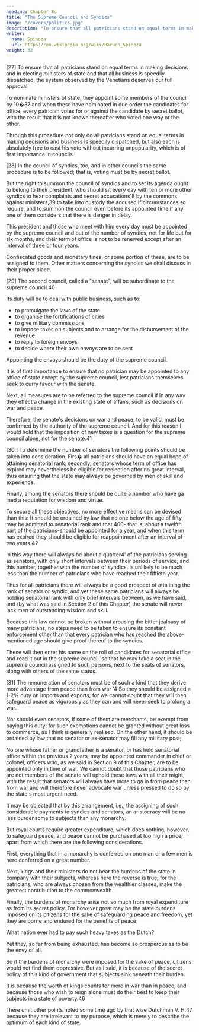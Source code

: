 ```yaml
---
heading: Chapter 8d
title: "The Supreme Council and Syndics"
image: "/covers/politics.jpg"
description: "To ensure that all patricians stand on equal terms in making decisions and in electing ministers of state"
writer:
  name: Spinoza
  url: https://en.wikipedia.org/wiki/Baruch_Spinoza
weight: 32
---
```



[27] To ensure that all patricians stand on equal terms in making decisions and in electing ministers of state and that all business is speedily dispatched, the system observed by the Venetians deserves our full approval. 

To nominate ministers of state, they appoint some members of the council by 10�37 and when these have nominated in due order the candidates for office, every patrician votes for or against the candidate by secret ballot, with the result that it is not known thereafter who voted one way or the other. 

Through this procedure not only do all patricians stand on equal terms in making decisions and business is speedily dispatched, but also each is absolutely free to cast his vote without incurring unpopularity, which is of first importance in councils. 

[28] In the council of syndics, too, and in other councils the same procedure is to be followed; that is, voting must be by secret ballot. 

But the right to summon the council of syndics and to set its agenda ought to belong to their president, who should sit every day with ten or more other syndics to hear complaints and secret accusations'8 by the commons against ministers,39 to take into custody the accused if circumstances so require, and to summon the council even before its appointed time if any one of them considers that there is danger in delay. 

This president and those who meet with him every day must be appointed by the supreme council and out of the number of syndics, not for life but for six months, and their term of office is not to be renewed except after an interval of three or four years. 

Confiscated goods and monetary fines, or some portion of these, are to be assigned to them. Other matters concerning the syndics we shall discuss in their proper place.

<!-- H [Meetings of the Grand Council of Venice were regularly summoned by the Signoria (the Doge, hiS SIX councillors, and the three Capl Superiori), but the Avogadon could summon extraordinary
meetmgs of any council of the state.] -->

<!-- 5 [jura patria.}
36 [omnibus patricij$ aequa sit potesws J
37 [Thlrty-six, diVided mto four groups af mne each.]
38 [I read accusatos for accusatores. - S.S.]
39 [In Venice anyone could denounce a Citizen to the Capi di Died by placmg a Signed accusation
ID the mouth of the LIOn of St Mark J  -->


[29] The second council, called a "senate", will be subordinate to the supreme council.40

Its duty will be to deal with public business, such as to:
- to promulgate the laws of the state
- to organise the fortifications of cities 
- to give military commissions
- to impose taxes on subjects and to arrange for the disbursement of the revenue
- to reply to foreign envoys
- to decide where their own envoys are to be sent

Appointing the envoys should be the duty of the supreme council.

It is of first importance to ensure that no patrician may be appointed to any office of state except by the supreme council, lest patricians themselves seek to curry favour with the senate.

Next, all measures are to be referred to the supreme council if in any way they effect a change in the existing state of affairs, such as decisions on war and peace. 

Therefore, the senate's decisions on war and peace, to be valid, must be confirmed by the authority of the supreme council. And for this reason I would hold that the imposition of new taxes is a question for the supreme council alone, not for the senate.41


[30.] To determine the number of senators the following points should be taken into consideration. Firs� all patricians should have an equal hope of attaining senatorial rank; secondly, senators whose term of office has expired may nevertheless be eligible for reelection after no great interval, thus ensuring that the state may always be governed by men of skill and experience. 

Finally, among the senators there should be quite a number who have ga ined a reputation for wisdom and virtue. 

To secure all these objectives, no more effective means can be devised than this: It should be ordained by law that no one below the age of fifty may be admitted to senatorial rank and that 400- that is, about a twelfth part of
the patricians-should be appointed for a year, and when this term has expired they should be eligible for reappointment after an interval of two years.42 

In this way there will always be about a quarter4' of the patricians serving as senators, with only short intervals between their periods of service; and this number, together with the number of syndics, is unlikely to be much less than the number of patricians who have reached their fiftieth year. 

Thus for all patricians there will always be a good prospect of atta ining the rank of senator or syndic, and yet these same patricians will always be holding senatorial rank with only brief intervals between, as we have said, and (by what was said in Section 2 of this Chapter) the senate will never lack men of outstanding wisdom and skill. 

Because this law cannot be broken without arousing the bitter jealousy of many patricians, no steps need to be taken to ensure its constant enforcement other than that every patrician who has reached the above-mentioned age should give proof thereof to the syndics. 

These will then enter his name on the roll of candidates for senatorial office and read it out in the supreme council, so that he may take a seat in the supreme council assigned to such persons, next to the seats of senators, along with
others of the same status.

<!-- 40 [Spinoza's senate seems to combme functions of the Council of the State of the Netherlands and
the Venetian Senate.]

41 [The Venetian Senate could only impose new taxes under authonzatlon of the Grand CounCil .}
42 [The term for Venetian senators was likeWise one year, but they could be reappointed Immediately.]
43 [With Wernham, 1 read quarta for duodecima.-S.S 1  -->


[31] The remuneration of senators must be of such a kind that they derive more advantage from peace than from war '4 So they should be assigned a 1-2% duty on imports and exports; for we cannot doubt that they will then safeguard peace as vigorously as they can and will never seek to prolong a war. 

Nor should even senators, if some of them are merchants, be exempt from paying this duty; for such exemptions cannot be granted without great loss to commerce, as I think is generally realised. On the other hand, it should be ordained by law that
no senator or ex-senator may fill any mil itary post;

No one whose father or grandfather is a senator, or has held senatorial office within the previous 2 years, may be appointed commander in chief or colonel, officers who, as we said in Section 9 of this Chapter, are to be appointed only in time of war. We cannot doubt that those patricians who are not members of the senate will uphold these laws with all their might, with the result that senators will always have more to ga in from peace than from war and will therefore never advocate war unless
pressed to do so by the state's most urgent need. 

It may be objected that by this arrangement, i.e., the assigning of such considerable payments to syndics and senators, an aristocracy will be no less burdensome to subjects than any monarchy. 

But royal courts require greater expenditure, which does nothing, however, to safeguard peace, and peace cannot be purchased at too high a price; apart from which there are the following considerations. 

First, everything that in a monarchy is conferred on one man or a few men is here conferred on a great number. 

Next, kings and their ministers do not bear the burdens of the state in company with their subjects, whereas here the reverse is true; for the patricians, who are always chosen from the wealthier classes, make the greatest contribution to
the commonwealth. 

Finally, the burdens of monarchy arise not so much from royal expenditure as from its secret policy. For however great may be the state burdens imposed on its citizens for the sake of safeguarding peace and freedom, yet
they are borne and endured for the benefits of peace. 

What nation ever had to pay such heavy taxes as the Dutch? 

Yet they, so far from being exhausted, has become so prosperous as to be the envy of all.

So if the burdens of monarchy were imposed for the sake of peace, citizens would not find them oppressive. But as I said, it is because of the secret policy of this kind of government that subjects sink beneath their burden. 

It is because the worth of kings counts for more in war than in peace, and because those who wish to reign alone must do their best to keep their subjects in a state of poverty.46 

I here omit other points noted some time ago by that wise Dutchman V. H.47 because they are irrelevant to my purpose, which is merely to describe the optimum of each kind of state.

<!-- 44 [Members oftbe Netberlands CounCil of State were forbidden to engage 10 the prOVISion of military stores, lest they should make profit from war J
4
S [I read Atqui for Atque -S S 1  -->
